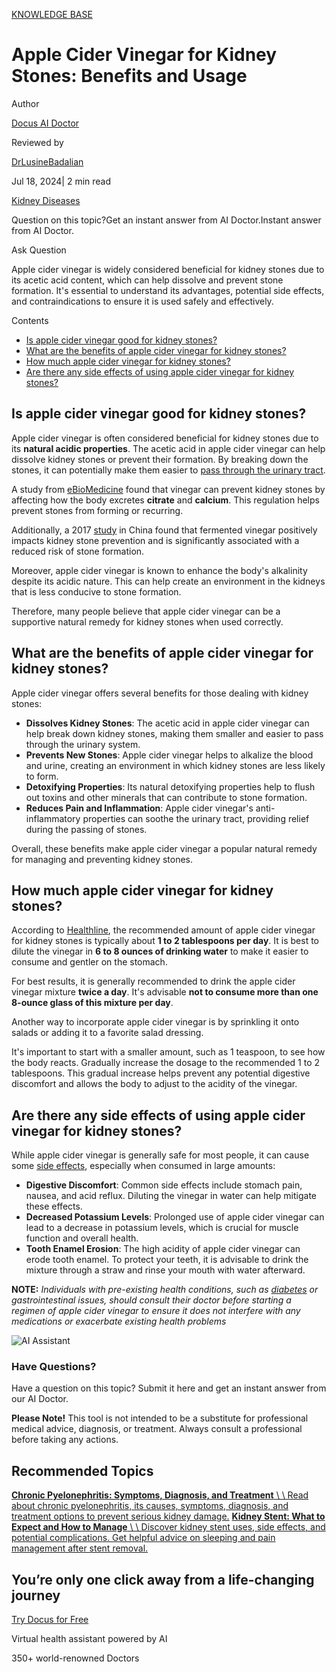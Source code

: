 [KNOWLEDGE BASE](https://docus.ai/knowledge-base)

# Apple Cider Vinegar for Kidney Stones: Benefits and Usage

Author

[Docus AI Doctor](https://docus.ai/ai-doctor)

Reviewed by

[DrLusineBadalian](https://docus.ai/author/dr-lusine-badalian)

Jul 18, 2024\| 2 min read

[Kidney Diseases](https://docus.ai/tags/kidney-diseases)

Question on this topic?Get an instant answer from AI Doctor.Instant answer from AI Doctor.

Ask Question

Apple cider vinegar is widely considered beneficial for kidney stones due to its acetic acid content, which can help dissolve and prevent stone formation. It's essential to understand its advantages, potential side effects, and contraindications to ensure it is used safely and effectively.

Contents

- [Is apple cider vinegar good for kidney stones?](https://docus.ai/knowledge-base/apple-cider-vinegar-kidney-stones#is-apple-cider-vinegar-good-for-kidney-stones)
- [What are the benefits of apple cider vinegar for kidney stones?](https://docus.ai/knowledge-base/apple-cider-vinegar-kidney-stones#what-are-the-benefits-of-apple-cider-vinegar-for-kidney-stones)
- [How much apple cider vinegar for kidney stones?](https://docus.ai/knowledge-base/apple-cider-vinegar-kidney-stones#how-much-apple-cider-vinegar-for-kidney-stones)
- [Are there any side effects of using apple cider vinegar for kidney stones?](https://docus.ai/knowledge-base/apple-cider-vinegar-kidney-stones#are-there-any-side-effects-of-using-apple-cider-vinegar-for-kidney-stones)

## Is apple cider vinegar good for kidney stones?

Apple cider vinegar is often considered beneficial for kidney stones due to its **natural acidic properties**. The acetic acid in apple cider vinegar can help dissolve kidney stones or prevent their formation. By breaking down the stones, it can potentially make them easier to [pass through the urinary tract](https://docus.ai/symptoms-guide/stages-of-passing-kidney-stone).

A study from [eBioMedicine](https://www.thelancet.com/journals/ebiom/article/PIIS2352-3964(19)30379-2/fulltext) found that vinegar can prevent kidney stones by affecting how the body excretes **citrate** and **calcium**. This regulation helps prevent stones from forming or recurring.

Additionally, a 2017 [study](https://bjui-journals.onlinelibrary.wiley.com/doi/10.1111/bju.13828) in China found that fermented vinegar positively impacts kidney stone prevention and is significantly associated with a reduced risk of stone formation.

Moreover, apple cider vinegar is known to enhance the body's alkalinity despite its acidic nature. This can help create an environment in the kidneys that is less conducive to stone formation.

Therefore, many people believe that apple cider vinegar can be a supportive natural remedy for kidney stones when used correctly.

## What are the benefits of apple cider vinegar for kidney stones?

Apple cider vinegar offers several benefits for those dealing with kidney stones:

- **Dissolves Kidney Stones**: The acetic acid in apple cider vinegar can help break down kidney stones, making them smaller and easier to pass through the urinary system.
- **Prevents New Stones**: Apple cider vinegar helps to alkalize the blood and urine, creating an environment in which kidney stones are less likely to form.
- **Detoxifying Properties**: Its natural detoxifying properties help to flush out toxins and other minerals that can contribute to stone formation.
- **Reduces Pain and Inflammation**: Apple cider vinegar's anti-inflammatory properties can soothe the urinary tract, providing relief during the passing of stones.

Overall, these benefits make apple cider vinegar a popular natural remedy for managing and preventing kidney stones.

## How much apple cider vinegar for kidney stones?

According to [Healthline](https://www.healthline.com/health/kidney-health/home-remedies-for-kidney-stones#apple-cider-vinegar), the recommended amount of apple cider vinegar for kidney stones is typically about **1 to 2 tablespoons per day**. It is best to dilute the vinegar in **6 to 8 ounces of drinking water** to make it easier to consume and gentler on the stomach.

For best results, it is generally recommended to drink the apple cider vinegar mixture **twice a day**. It's advisable **not to consume more than one 8-ounce glass of this mixture per day**.

Another way to incorporate apple cider vinegar is by sprinkling it onto salads or adding it to a favorite salad dressing.

It's important to start with a smaller amount, such as 1 teaspoon, to see how the body reacts. Gradually increase the dosage to the recommended 1 to 2 tablespoons. This gradual increase helps prevent any potential digestive discomfort and allows the body to adjust to the acidity of the vinegar.

## Are there any side effects of using apple cider vinegar for kidney stones?

While apple cider vinegar is generally safe for most people, it can cause some [side effects](https://docus.ai/symptoms-guide/reasons-to-drink-apple-cider-vinegar-every-night#potential-side-effects-and-precautions), especially when consumed in large amounts:

- **Digestive Discomfort**: Common side effects include stomach pain, nausea, and acid reflux. Diluting the vinegar in water can help mitigate these effects.
- **Decreased Potassium Levels**: Prolonged use of apple cider vinegar can lead to a decrease in potassium levels, which is crucial for muscle function and overall health.
- **Tooth Enamel Erosion**: The high acidity of apple cider vinegar can erode tooth enamel. To protect your teeth, it is advisable to drink the mixture through a straw and rinse your mouth with water afterward.

**NOTE:** _Individuals with pre-existing health conditions, such as [diabetes](https://docus.ai/tags/diabetes) or gastrointestinal issues, should consult their doctor before starting a regimen of apple cider vinegar to ensure it does not interfere with any medications or exacerbate existing health problems_

![AI Assistant](https://docus.ai/images/small-assistant.png)

### Have Questions?

Have a question on this topic? Submit it here and get an instant answer from our AI Doctor.

**Please Note!** This tool is not intended to be a substitute for professional medical advice, diagnosis, or treatment. Always consult a professional before taking any actions.

## Recommended Topics

[**Chronic Pyelonephritis: Symptoms, Diagnosis, and Treatment** \\
\\
Read about chronic pyelonephritis, its causes, symptoms, diagnosis, and treatment options to prevent serious kidney damage.](https://docus.ai/knowledge-base/chronic-pyelonephritis) [**Kidney Stent: What to Expect and How to Manage** \\
\\
Discover kidney stent uses, side effects, and potential complications. Get helpful advice on sleeping and pain management after stent removal.](https://docus.ai/knowledge-base/kidney-stent)

## You’re only one click away from a life-changing journey

[Try Docus for Free](https://my.docus.ai/auth/signup)

Virtual health assistant powered by AI

350+ world-renowned Doctors